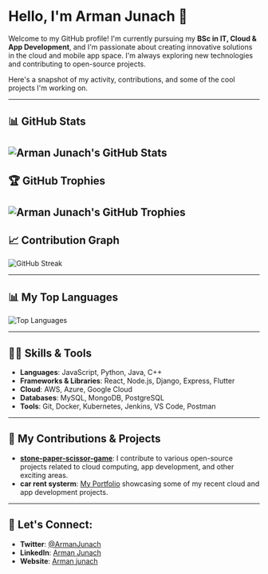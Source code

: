 # Hello, I'm Arman Junach 👋

Welcome to my GitHub profile! I'm currently pursuing my **BSc in IT, Cloud & App Development**, and I'm passionate about creating innovative solutions in the cloud and mobile app space. I'm always exploring new technologies and contributing to open-source projects.

Here's a snapshot of my activity, contributions, and some of the cool projects I'm working on.

---

## 📊 GitHub Stats

![Arman Junach's GitHub Stats](https://github-readme-stats.vercel.app/api?username=armanjunach12&show_icons=true&hide_title=true&count_private=true&hide=prs&theme=radical)
---

## 🏆 GitHub Trophies

![Arman Junach's GitHub Trophies](https://github-profile-trophy.vercel.app/?username=armanjunach12&theme=radical)
---

## 📈 Contribution Graph

<img src="https://github-readme-streak-stats.herokuapp.com/?user=armanjunach12&theme=tokyonight" alt="GitHub Streak" />

---

## 📊 My Top Languages

![Top Languages](https://github-readme-stats.vercel.app/api/top-langs/?username=armanjunach12&layout=compact&theme=radical)

---

## 🧑‍💻 Skills & Tools
- **Languages**: JavaScript, Python, Java, C++
- **Frameworks & Libraries**: React, Node.js, Django, Express, Flutter
- **Cloud**: AWS, Azure, Google Cloud
- **Databases**: MySQL, MongoDB, PostgreSQL
- **Tools**: Git, Docker, Kubernetes, Jenkins, VS Code, Postman

---

## 🎯 My Contributions & Projects
- **[stone-paper-scissor-game](https://github.com/armanjunach12)**: I contribute to various open-source projects related to cloud computing, app development, and other exciting areas.
- **car rent systerm**: [My Portfolio](https://your-portfolio-link) showcasing some of my recent cloud and app development projects.

---

## 💬 Let's Connect:
- **Twitter**: [@ArmanJunach](https://twitter.com/ArmanJunach)
- **LinkedIn**: [Arman Junach](https://linkedin.com/in/armanjunach)
- **Website**: [Arman junach](https://your-website-link)
